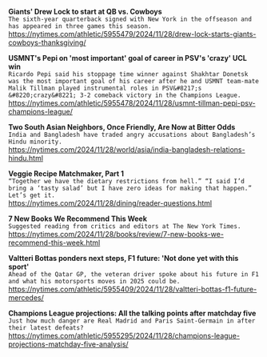 **Giants' Drew Lock to start at QB vs. Cowboys**\
`The sixth-year quarterback signed with New York in the offseason and has appeared in three games this season. `\
https://nytimes.com/athletic/5955479/2024/11/28/drew-lock-starts-giants-cowboys-thanksgiving/

**USMNT's Pepi on 'most important' goal of career in PSV's 'crazy' UCL win**\
`Ricardo Pepi said his stoppage time winner against Shakhtar Donetsk was the most important goal of his career after he and USMNT team-mate Malik Tillman played instrumental roles in PSV&#8217;s &#8220;crazy&#8221; 3-2 comeback victory in the Champions League.`\
https://nytimes.com/athletic/5955478/2024/11/28/usmnt-tillman-pepi-psv-champions-league/

**Two South Asian Neighbors, Once Friendly, Are Now at Bitter Odds**\
`India and Bangladesh have traded angry accusations about Bangladesh’s Hindu minority.`\
https://nytimes.com/2024/11/28/world/asia/india-bangladesh-relations-hindu.html

**Veggie Recipe Matchmaker, Part 1**\
`“Together we have the dietary restrictions from hell.” “I said I’d bring a ‘tasty salad’ but I have zero ideas for making that happen.” Let’s get it.`\
https://nytimes.com/2024/11/28/dining/reader-questions.html

**7 New Books We Recommend This Week**\
`Suggested reading from critics and editors at The New York Times.`\
https://nytimes.com/2024/11/28/books/review/7-new-books-we-recommend-this-week.html

**Valtteri Bottas ponders next steps, F1 future: 'Not done yet with this sport'**\
`Ahead of the Qatar GP, the veteran driver spoke about his future in F1 and what his motorsports moves in 2025 could be. `\
https://nytimes.com/athletic/5955409/2024/11/28/valtteri-bottas-f1-future-mercedes/

**Champions League projections: All the talking points after matchday five**\
`Just how much danger are Real Madrid and Paris Saint-Germain in after their latest defeats?`\
https://nytimes.com/athletic/5955295/2024/11/28/champions-league-projections-matchday-five-analysis/

